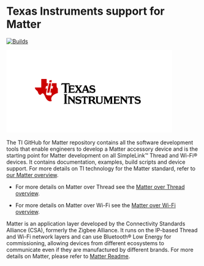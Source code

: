 # Texas Instruments support for Matter

[![Builds](https://github.com/project-chip/connectedhomeip/workflows/Builds/badge.svg)](https://github.com/project-chip/connectedhomeip/actions/workflows/build.yaml)

![TI Logo](docs/images/ti_logo.png)

The TI GitHub for Matter repository contains all the software development tools
that enable engineers to develop a Matter accessory device and is the starting
point for Matter development on all SimpleLink™ Thread and Wi-Fi® devices. It
contains documentation, examples, build scripts and device support. For more
details on TI technology for the Matter standard, refer to
[our Matter overview](https://ti.com/matter).

-   For more details on Matter over Thread see the
    [Matter over Thread overview](./README_THREAD.md).

-   For more details on Matter over Wi-Fi see the
    [Matter over Wi-Fi overview](./README_WIFI.md).

Matter is an application layer developed by the Connectivity Standards Alliance
(CSA), formerly the Zigbee Alliance. It runs on the IP-based Thread and Wi-Fi
network layers and can use Bluetooth® Low Energy for commissioning, allowing
devices from different ecosystems to communicate even if they are manufactured
by different brands. For more details on Matter, please refer to
[Matter Readme](./README_MATTER.md).
